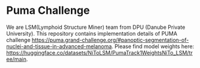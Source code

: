 # Puma Challenge
We are LSM(Lymphoid Structure Miner) team from DPU (Danube Private University).
This repository contains implementation details of PUMA challenge https://puma.grand-challenge.org/#panoptic-segmentation-of-nuclei-and-tissue-in-advanced-melanoma.
Please find model weights here: https://huggingface.co/datasets/NiToLSM/PumaTrack1WeightsNiTo_LSM/tree/main.
